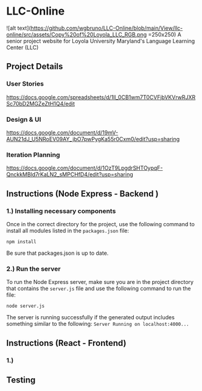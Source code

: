 # LLC-Online
![alt text](https://github.com/wgbruno/LLC-Online/blob/main/View/llc-online/src/assets/Copy%20of%20Loyola_LLC_RGB.png =250x250)
A senior project website for Loyola University Maryland's Language Learning Center (LLC)
## Project Details
### User Stories
https://docs.google.com/spreadsheets/d/1ll_0CB1wm7T0CVFjbVKVrwRJXRSc70bD2MGZeZtH1Q4/edit

### Design & UI
https://docs.google.com/document/d/19mV-AUN21dJ_U5NRoEV09AY_jbO7pwPygKa55r0Cxm0/edit?usp=sharing

### Iteration Planning
https://docs.google.com/document/d/1OzT9LpgdrSHTOypqF-QnckkMBld7rKaLN2_sMPCHfD4/edit?usp=sharing

## Instructions (Node Express - Backend )
### 1.) Installing necessary components
Once in the correct directory for the project, use the following command to install all modules listed in the ```packages.json``` file:
```
npm install
```
Be sure that packages.json is up to date.

### 2.) Run the server
To run the Node Express server, make sure you are in the project directory that contains the ```server.js``` file and use the following command to run the file:
```
node server.js
```
The server is running successfully if the generated output includes something similar to the following: ```Server Running on localhost:4000...```

## Instructions (React - Frontend)
### 1.)

## Testing
